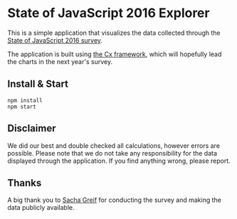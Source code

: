 # State of JavaScript 2016 Explorer

This is a simple application that visualizes the data collected through 
the [State of JavaScript 2016 survey](http://stateofjs.com/).

The application is built using [the Cx framework](http://cx.codaxy.com), 
which will hopefully lead the charts in the next year's survey. 

## Install & Start
```
npm install
npm start
``` 

## Disclaimer

We did our best and double checked all calculations, however errors are possible.
Please note that we do not take any responsibility for the data displayed through the application.
If you find anything wrong, please report.

## Thanks

A big thank you to [Sacha Greif](https://twitter.com/SachaGreif) for 
conducting the survey and making the data publicly available.


